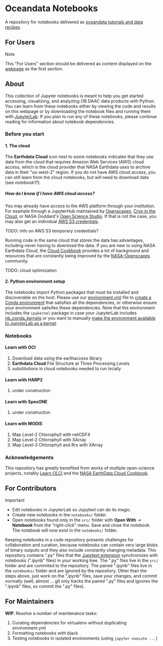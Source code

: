 # Oceandata Notebooks

A repository for notebooks delivered as [oceandata tutorials and data recipes][tutorials].

## For Users

> [!NOTE]
> This "For Users" section should be delivered as content displayed on the [webpage][tutorials] as the first section.

## About

This collection of Jupyter notebooks is meant to help you get started accessing, visualizing, and analyzing
OB.DAAC data products with Python. You can learn from these notebooks either by viewing the code and results on this
webpage or by downloading the notebook files and running them with [JupyterLab][jupyterlab]. If you
plan to run any of these notebooks, please continue reading for information about notebook dependencies.

### Before you start

#### 1. The cloud

The **Earthdata Cloud** icon next to some notebooks indicates that they use data from the cloud that requires Amazon Web Services (AWS) cloud access, which is the cloud provider that NASA Earthdata uses to archive data in their "us-west-2" region. If you do not have AWS cloud access, you can still learn from the cloud notebooks, but will need to download data (see *notebook1?*).

##### How do I know if I have AWS cloud access? 
You may already have access to the AWS platform through your institution. For example through a JupyterHub maintained by [Openscapes][openscapes-hub], [Cryo in the Cloud][cryocloud], or NASA Goddard's [Open Science Studio][oss]. If that is not the case, you may also get an individual [AWS S3 credentials](https://obdaac-tea.earthdatacloud.nasa.gov/s3credentialsREADME). 

TODO: info on AWS S3 temporary credentials?

Running code in the same cloud that stores the data has advantages, including never having to download the data. If you are new to using NASA Earthdata Cloud, the [Cloud Cookbook][cookbook] provides a lot of background and resources that are constantly being improved by the [NASA-Openscapes][openscapes] community. 

TODO: cloud optimization

#### 2. Python environment setup

The notebooks import Python packages that must be installed and discoverable on the host. Please use our
[environment.yml](./environment.yml) file to [create a Conda environment][conda-env] that satisfies all the dependencies,
or otherwise ensure your environment satisifes these dependencies. Note that the environment includes
the `ipykernel` package in case your JupyterLab includes [nb_conda_kernels][nb_conda_kernels] or you want
to manually [make the environment available to JupyterLab as a kernel][conda-kernel].

### Notebooks

#### Learn with OCI

1. Download data using the earthaccess library
1. **Earthdata Cloud** File Structure at Three Processing Levels
1. substitutions in cloud notebooks needed to run locally 

#### Learn with HARP2

1. under construction

#### Learn with SpexONE

1. under construction

#### Learn with MODIS

1. Map Level-2 Chlorophyll with netCDF4
1. Map Level-2 Chlorophyll with XArray
1. Map Level-3 Chlorophyll and Rrs with XArray

### Acknowledgements
This repository has greatly benefited from works of multiple open-science projects, notably [Learn OLCI](https://github.com/wekeo/learn-olci/blob/main/README.md) and the [NASA EarthData Cloud Cookbook](https://nasa-openscapes.github.io/earthdata-cloud-cookbook/).

## For Contributors

> [!IMPORTANT]
> - Edit notebooks in JupyterLab so Jupytext can do its magic.
> - Create new notebooks in the `notebooks/` folder.
> - Open notebooks found only in the `src/` folder with **Open With** -> **Notebook** from the "right-click"
>    menu. Save and close the notebook. The notebook will now exist in the `notebooks/` folder.

Keeping notebooks in a code repository presents challenges for collaboration and curation,
because notebooks can contain very large blobs of binary outputs and they also include
constantly changing metadata. This repository contains ".py" files that the [Jupytext extension][jupytext]
synchronizes with notebooks (".ipynb" files) in your working tree. The ".py" files live
in the `src/` folder and are commited to the repository. The paired ".ipynb" files live
in the `notebooks/` folder and are ignored by the repository. Other than the steps above,
just work on the ".ipynb" files, save your changes, and commit normally (well, almost ... git
only tracks the paired ".py" files and ignores the ".ipynb" files, so commit the ".py" files).

## For Maintainers

**WIP**: Resolve a number of maintenance tasks:

1. Curating dependencies for virtualenv without duplicating environment.yml
2. Formatting notebooks with black
3. Testing notebooks in isolated environments (using `jupyter execute ...`)

[nb_conda_kernels]: https://github.com/anaconda/nb_conda_kernels
[conda-kernel]: https://ipython.readthedocs.io/en/stable/install/kernel_install.html#kernels-for-different-environments
[conda-env]: https://conda.io/projects/conda/en/latest/user-guide/tasks/manage-environments.html#creating-an-environment-from-an-environment-yml-file
[tutorials]: https://oceancolor.gsfc.nasa.gov/resources/docs/tutorials/
[jupytext]: https://jupytext.readthedocs.io/
[cookbook]: https://nasa-openscapes.github.io/earthdata-cloud-cookbook/
[openscapes]: https://nasa-openscapes.github.io/
[openscapes-hub]: https://openscapes.2i2c.cloud/
[cryocloud]: https://hub.cryointhecloud.com/
[oss]: https://oss.smce.nasa.gov/
[jupyterlab]: https://jupyter.org/

```python

```
